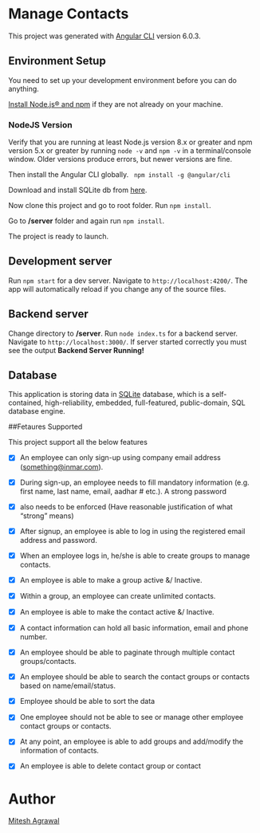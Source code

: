 # Manage Contacts

This project was generated with [Angular CLI](https://github.com/angular/angular-cli) version 6.0.3. 

## Environment Setup
You need to set up your development environment before you can do anything.

[Install Node.js® and npm](https://nodejs.org/en/download/) if they are not already on your machine.
### NodeJS Version
   Verify that you are running at least Node.js version 8.x or greater and npm version 5.x or greater by running `node -v` and `npm -v` in a terminal/console window.
   Older versions produce errors, but newer versions are fine.

Then install the Angular CLI globally. ` npm install -g @angular/cli`

Download and install SQLite db from [here](https://www.sqlite.org/download.html).

Now clone this project and go to root folder. 
Run `npm install`.

Go to **/server** folder and again run `npm install`.

The project is ready to launch.

## Development server

Run `npm start` for a dev server. Navigate to `http://localhost:4200/`. The app will automatically reload if you change any of the source files.

## Backend server
Change directory to **/server**.
Run `node index.ts` for a backend server. Navigate to `http://localhost:3000/`. If server started correctly you must see the output **Backend Server Running!**

## Database
This application is storing data in [SQLite](https://www.sqlite.org/index.html) database, which is a self-contained, high-reliability, embedded, full-featured, public-domain, SQL database engine.

##Fetaures Supported

This project support all the below features
- [x] An employee can only sign-up using company email address (something@inmar.com). 
- [x] During sign-up, an employee needs to fill mandatory information (e.g. first name, last name, email, aadhar # etc.). A strong password
- [x] also needs to be enforced (Have reasonable justification of what “strong” means)
- [x] After signup, an employee is able to log in using the registered email address and password.
- [x] When an employee logs in, he/she is able to create groups to manage contacts.
- [x] An employee is able to make a group active &/ Inactive.
- [x] Within a group, an employee can create unlimited contacts.
- [x] An employee is able to make the contact active &/ Inactive.
- [x] A contact information can hold all basic information, email and phone number.
- [x] An employee should be able to paginate through multiple contact groups/contacts.
- [x] An employee should be able to search the contact groups or contacts based on name/email/status.
- [x] Employee should be able to sort the data
- [x] One employee should not be able to see or manage other employee contact groups or contacts.
- [x] At any point, an employee is able to add groups and add/modify the information of contacts.
- [x] An employee is able to delete contact group or contact


# Author
[Mitesh Agrawal](https://github.com/mitesh007)
